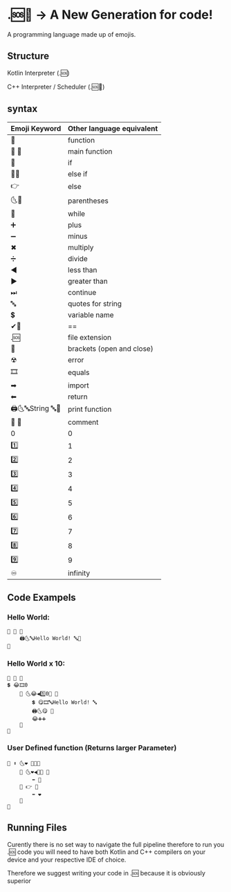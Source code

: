 # .🆘🥐 -> A New Generation for code!
A programming language made up of emojis.

## Structure
Kotlin Interpreter (.🆘)

C++ Interpreter / Scheduler (.🆘🥐)

## syntax
| Emoji Keyword  | Other language equivalent |
| ------------- | ------------- |
| 📝    | function  |
| 💯 📝		  | main function  |
|🤔 |if|
|🤷‍🤔 |else if|
|👉|else|
|🌜🌛	|	parentheses|
|🔁		|while|
|➕		|plus|
|➖|		minus|
|✖		|multiply|
|➗		|divide |
|◀|less than|
|▶|greater than|
|⏭		|continue|
|🔤|		quotes for string|
|💲		|variable name|
|✔🤷‍ 		|==|
|.🆘|file extension|
|🔶		| brackets (open and close)|
|☢		|error|
|🎞		 |equals|
|➡ 		|import|
|⬅ |return|
|🖨🌜🔤String 🔤🌛 |print function|
|🥖 🥖 		|comment|
| 0️|		0|
| 1️⃣		|1|
| 2️⃣	|	2||
| 3️⃣	|	3|
| 4️⃣	|	4|
| 5️⃣	|	5|
| 6️⃣	|	6|
| 7️⃣	|	7|
| 8️⃣	|	8|
| 9️⃣	|	9|
|♾|infinity|


## Code Exampels 
### Hello World:
```
📝 💯 🔶
    🖨🌜🔤Hello World! 🔤🌛
🔶
```
### Hello World x 10:
```
📝 💯 🔶
💲 😂🎞0️
    🔁 🌜😂◀1️⃣0️🌛 🔶
        💲 😋🎞🔤Hello World! 🔤
        🖨🌜😋 🌛
        😂➕➕
    🔶
🔶
```
### User Defined function (Returns larger Parameter)
~~~
📝 ⬆ 🌜❤ 💙🌛🔶
    🤔 🌜❤◀💙🌛 🔶
        ⬅ 💙
    🔶 👉 🔶
        ⬅ ❤
    🔶
🔶
~~~

## Running Files 
Curently there is no set way to navigate the full pipeline therefore to run you .🆘 code you will need to 
have both Kotlin and C++ compilers on your device and your respective IDE of choice.

Therefore we suggest writing your code in .🆘 because it is obviously superior
